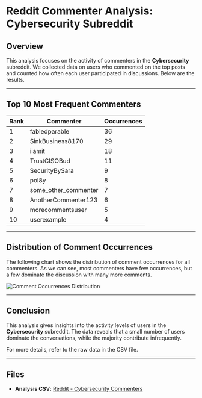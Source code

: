 # Reddit Commenter Analysis: Cybersecurity Subreddit

## Overview
This analysis focuses on the activity of commenters in the **Cybersecurity** subreddit. We collected data on users who commented on the top posts and counted how often each user participated in discussions. Below are the results.

---

## Top 10 Most Frequent Commenters

| Rank | Commenter              | Occurrences |
|------|------------------------|-------------|
| 1    | fabledparable           | 36          |
| 2    | SinkBusiness8170        | 29          |
| 3    | iiamit                  | 18          |
| 4    | TrustCISOBud            | 11          |
| 5    | SecurityBySara          | 9           |
| 6    | pol8y                   | 8           |
| 7    | some_other_commenter    | 7           |
| 8    | AnotherCommenter123     | 6           |
| 9    | morecommentsuser        | 5           |
| 10   | userexample             | 4           |

---

## Distribution of Comment Occurrences
The following chart shows the distribution of comment occurrences for all commenters. As we can see, most commenters have few occurrences, but a few dominate the discussion with many more comments.

![Comment Occurrences Distribution](../data_analysis/images/reddit.png)

---

## Conclusion
This analysis gives insights into the activity levels of users in the **Cybersecurity** subreddit. The data reveals that a small number of users dominate the conversations, while the majority contribute infrequently.

For more details, refer to the raw data in the CSV file.

---

## Files
- **Analysis CSV**: [Reddit - Cybersecurity Commenters](path-to-your-csv-file.csv)
